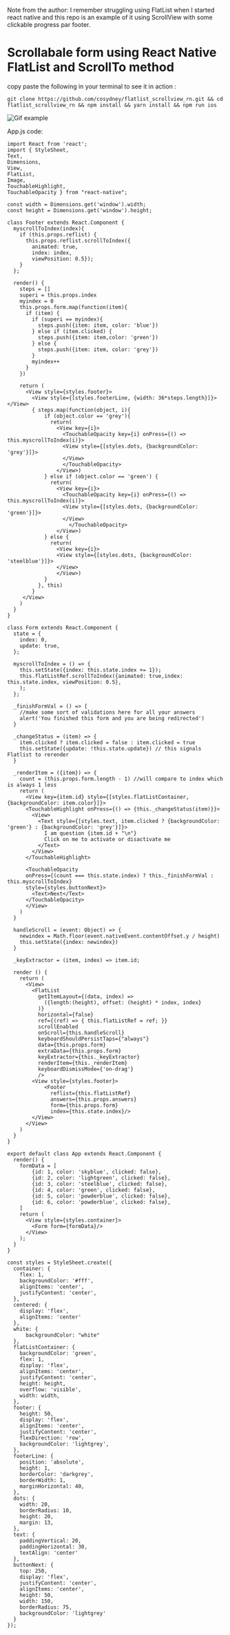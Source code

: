 Note from the author: I remember struggling using FlatList when I started react native and this repo is an example of it using ScrollView with some clickable progress par footer.

# Scrollabale form using React Native FlatList and ScrollTo method

copy paste the following in your terminal to see it in action :

```git clone https://github.com/cosydney/flatlist_scrollview_rn.git && cd flatlist_scrollview_rn && npm install && yarn install && npm run ios```


![Gif example](https://media.giphy.com/media/xT1R9Np4YztY2EwYq4/giphy.gif)

App.js code:

```
import React from 'react';
import { StyleSheet,
Text,
Dimensions,
View,
FlatList,
Image,
TouchableHighlight,
TouchableOpacity } from "react-native";

const width = Dimensions.get('window').width;
const height = Dimensions.get('window').height;

class Footer extends React.Component {
  myscrollToIndex(index){
    if (this.props.reflist) {
      this.props.reflist.scrollToIndex({
        animated: true,
        index: index,
        viewPosition: 0.5});
    }
  };

  render() {
    steps = []
    superi = this.props.index
    myindex = 0
    this.props.form.map(function(item){
      if (item) {
        if (superi == myindex){
          steps.push({item: item, color: 'blue'})
        } else if (item.clicked) {
          steps.push({item: item,color: 'green'})
        } else {
          steps.push({item: item, color: 'grey'})
        }
        myindex++
      }
    })

    return (
      <View style={styles.footer}>
        <View style={[styles.footerLine, {width: 36*steps.length}]}></View>
        { steps.map(function(object, i){
            if (object.color == 'grey'){
              return(
                <View key={i}>
                  <TouchableOpacity key={i} onPress={() => this.myscrollToIndex(i)}>
                  <View style={[styles.dots, {backgroundColor: 'grey'}]}>
                  </View>
                  </TouchableOpacity>
                </View>)
            } else if (object.color == 'green') {
              return(
                <View key={i}>
                  <TouchableOpacity key={i} onPress={() => this.myscrollToIndex(i)}>
                  <View style={[styles.dots, {backgroundColor: 'green'}]}>
                  </View>
                    </TouchableOpacity>
                </View>)
            } else {
              return(
                <View key={i}>
                <View style={[styles.dots, {backgroundColor: 'steelblue'}]}>
                </View>
                </View>)
            }
          }, this)
        }
     </View>
    )
  }
}

class Form extends React.Component {
  state = {
    index: 0,
    update: true,
  };

  myscrollToIndex = () => {
    this.setState({index: this.state.index += 1});
    this.flatListRef.scrollToIndex({animated: true,index: this.state.index, viewPosition: 0.5},
    );
  };

  _finishFormVal = () => {
    //make some sort of validations here for all your answers
    alert('You finished this form and you are being redirected')
  }

  _changeStatus = (item) => {
    item.clicked ? item.clicked = false : item.clicked = true
    this.setState({update: !this.state.update}) // this signals Flatlist to rerender
  }

  _renderItem = ({item}) => {
    count = (this.props.form.length - 1) //will compare to index which is always 1 less
    return (
      <View key={item.id} style={[styles.flatListContainer, {backgroundColor: item.color}]}>
      <TouchableHighlight onPress={() => {this._changeStatus(item)}}>
        <View>
          <Text style={[styles.text, item.clicked ? {backgroundColor: 'green'} : {backgroundColor: 'grey'}]}>
            I am question {item.id + "\n"}
            Click on me to activate or disactivate me
          </Text>
        </View>
      </TouchableHighlight>

      <TouchableOpacity
      onPress={(count === this.state.index) ? this._finishFormVal : this.myscrollToIndex}
      style={styles.buttonNext}>
        <Text>Next</Text>
      </TouchableOpacity>
      </View>
    )
  }

  handleScroll = (event: Object) => {
    newindex = Math.floor(event.nativeEvent.contentOffset.y / height)
    this.setState({index: newindex})
  }

  _keyExtractor = (item, index) => item.id;

  render () {
    return (
      <View>
        <FlatList
          getItemLayout={(data, index) =>
            ({length:(height), offset: (height) * index, index}
          )}
          horizontal={false}
          ref={(ref) => { this.flatListRef = ref; }}
          scrollEnabled
          onScroll={this.handleScroll}
          keyboardShouldPersistTaps={"always"}
          data={this.props.form}
          extraData={this.props.form}
          keyExtractor={this._keyExtractor}
          renderItem={this._renderItem}
          keyboardDismissMode={'on-drag'}
          />
        <View style={styles.footer}>
            <Footer
              reflist={this.flatListRef}
              answers={this.props.answers}
              form={this.props.form}
              index={this.state.index}/>
        </View>
      </View>
    )
  }
}

export default class App extends React.Component {
  render() {
    formData = [
        {id: 1, color: 'skyblue', clicked: false},
        {id: 2, color: 'lightgreen', clicked: false},
        {id: 3, color: 'steelblue', clicked: false},
        {id: 4, color: 'green', clicked: false},
        {id: 5, color: 'powderblue', clicked: false},
        {id: 6, color: 'powderblue', clicked: false},
    ]
    return (
      <View style={styles.container}>
        <Form form={formData}/>
      </View>
    );
  }
}

const styles = StyleSheet.create({
  container: {
    flex: 1,
    backgroundColor: '#fff',
    alignItems: 'center',
    justifyContent: 'center',
  },
  centered: {
    display: 'flex',
    alignItems: 'center'
  },
  white: {
      backgroundColor: "white"
  },
  flatListContainer: {
    backgroundColor: 'green',
    flex: 1,
    display: 'flex',
    alignItems: 'center',
    justifyContent: 'center',
    height: height,
    overflow: 'visible',
    width: width,
  },
  footer: {
    height: 50,
    display: 'flex',
    alignItems: 'center',
    justifyContent: 'center',
    flexDirection: 'row',
    backgroundColor: 'lightgrey',
  },
  footerLine: {
    position: 'absolute',
    height: 1,
    borderColor: 'darkgrey',
    borderWidth: 1,
    marginHorizontal: 40,
  },
  dots: {
    width: 20,
    borderRadius: 10,
    height: 20,
    margin: 13,
  },
  text: {
    paddingVertical: 20,
    paddingHorizontal: 30,
    textAlign: 'center'
  },
  buttonNext: {
    top: 250,
    display: 'flex',
    justifyContent: 'center',
    alignItems: 'center',
    height: 50,
    width: 150,
    borderRadius: 75,
    backgroundColor: 'lightgrey'
  }
});

```
